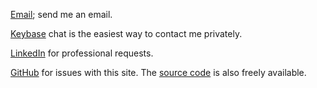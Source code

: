 [Email](mailto:dave@bosabosa.org?subject=Website%20Feedback); send me an email.

[Keybase](https://keybase.io/omgthedds) chat is the easiest way to contact me privately.

[LinkedIn](https://www.linkedin.com/in/bosabosa/) for professional requests.

[GitHub](https://github.com/dds) for issues with this site. The [source code](https://github.com/dds/bosabosa.org) is also freely available.
